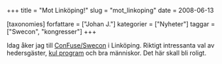 +++
title = "Mot Linköping!"
slug = "mot_linkoping"
date = 2008-06-13

[taxonomies]
forfattare = ["Johan J."]
kategorier = ["Nyheter"]
taggar = ["Swecon", "kongresser"]
+++

Idag åker jag till <a href="http://www.lysator.liu.se/confuse/">ConFuse/Swecon</a> i Linköping. Riktigt intressanta val av hedersgäster, <a href="http://www.lysator.liu.se/confuse/program.pdf">kul program</a> och bra människor. Det här skall bli roligt.
